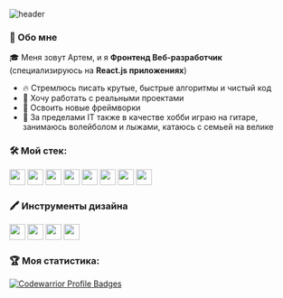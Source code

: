 ![header](https://capsule-render.vercel.app/api?type=waving&color=auto&height=200&section=header&text=Привет,%20мир&fontSize=90)

### 🚀 Обо мне

🎓 Меня зовут Артем, и я **Фронтенд Веб-разработчик** (специализируюсь на **React.js приложениях**)

- 🔥 Стремлюсь писать крутые, быстрые алгоритмы и чистый код
- 🎯 Хочу работать с реальными проектами 
- 🏫 Освоить новые фреймворки
- 🎸 За пределами IT также в качестве хобби играю на гитаре, занимаюсь волейболом и лыжами, катаюсь с семьей на велике

### 🛠️ Мой стек:
<p> 
  <img src='https://img.shields.io/badge/HTML5-E34F26?style=for-the-badge&logo=html5&logoColor=white' height="28">
  <img src='https://img.shields.io/badge/CSS3-1572B6?style=for-the-badge&logo=css3&logoColor=white' height="28">
  <img src='https://img.shields.io/badge/JavaScript-F7DF1E?style=for-the-badge&logo=javascript&logoColor=black' height="28">
  <img src='https://img.shields.io/badge/Node.js-43853D?style=for-the-badge&logo=node.js&logoColor=white' height="28">
  <img src='https://img.shields.io/badge/Express.js-404D59?style=for-the-badge' height="28">
  <img src='https://img.shields.io/badge/React-20232A?style=for-the-badge&logo=react&logoColor=61DAFB' height="28">
  <img src='https://img.shields.io/badge/React_Router-CA4245?style=for-the-badge&logo=react-router&logoColor=white' height="28">
  <img src='https://img.shields.io/badge/MongoDB-4EA94B?style=for-the-badge&logo=mongodb&logoColor=white' height="28">
</p>

### 🖍 Инструменты дизайна
<p> 
  <img src='https://img.shields.io/badge/Adobe%20Photoshop-31A8FF?style=for-the-badge&logo=Adobe%20Photoshop&logoColor=black' height="28">
<img src='https://img.shields.io/badge/Figma-F24E1E?style=for-the-badge&logo=figma&logoColor=white' height="28">
  <img src='https://img.shields.io/badge/SolidWorks-DA1F26?style=for-the-badge&logo=dassaultsystemes&logoColor=white' height="28">
  <img src='https://img.shields.io/badge/CorelDraw-4EA94B?style=for-the-badge' height="28">
</p>

### :trophy: Моя статистика:
[![Codewarrior Profile Badges](https://www.codewars.com/users/ArtemBasharin/badges/large)](https://www.codewars.com/users/ArtemBasharin)
